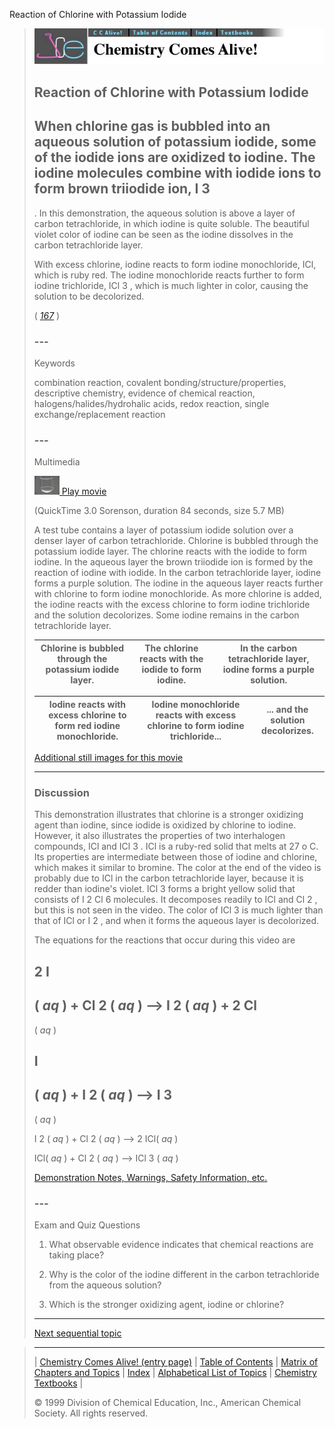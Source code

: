 





 Reaction of Chlorine with Potassium Iodide
 



> ![Chemistry Comes Alive!](ccahead.gif)
> 
> 
> 
> 
> 
> 
> 
> 
> 
> ## Reaction of Chlorine with Potassium Iodide
> 
> 
> 
> 
> 
> ## 
> 
> 
> 
> 
> 
>  When chlorine gas is bubbled into an aqueous solution of potassium iodide, 
some of the iodide ions are oxidized to iodine. 
The iodine molecules combine with iodide ions to form brown triiodide ion, 
I
>  3 
> - 
>  . 
In this demonstration, the aqueous solution is above a layer of carbon tetrachloride, 
in which iodine is quite soluble. 
The beautiful violet color of iodine can be seen as the iodine dissolves 
in the carbon tetrachloride layer.
>  
> 
> 
> 
>  With excess chlorine, iodine reacts to form iodine monochloride, 
ICl, which is ruby red. 
The iodine monochloride reacts further to form iodine trichloride, ICl
>  3 
>  , 
which is much lighter in color, causing the solution to be decolorized.
>  
> 
> 
> 
> 
> 
> 
>  (
>  [*167*](CRED167.HTM)
>  )
>  
> 
> 
> 
> 
> ### ---
> 
> 
>  Keywords
> 
> 
> 
> 
>  combination reaction, covalent bonding/structure/properties, 
descriptive chemistry, evidence of chemical reaction, halogens/halides/hydrohalic acids, 
redox reaction, single exchange/replacement reaction
>  
> 
> 
> 
> 
> ### ---
> 
> 
>  Multimedia
> 
> 
> 
> 
> 
> 
> 
> 
> [![](0.JPG)
>  Play movie](../../MVHTM/CLKI/CLKI.HTM) 
> 
> 
> 
>  (QuickTime 3.0 Sorenson, duration 84 seconds, size 5.7 MB)
>  
> 
> 
> 
>  A test tube contains a layer of potassium iodide solution over a denser layer of carbon tetrachloride. Chlorine is bubbled through the potassium iodide layer. The chlorine reacts with the iodide to form iodine. In the aqueous layer the brown triiodide ion is formed by the reaction of iodine with iodide. In the carbon tetrachloride layer, iodine forms a purple solution. The iodine in the aqueous layer reacts further with chlorine to form iodine monochloride. As more chlorine is added, the iodine reacts with the excess chlorine to form iodine trichloride and the solution decolorizes. Some iodine remains in the carbon tetrachloride layer.
>  
> 
> 
> 
> 
> | Chlorine is bubbled through the potassium iodide layer. | The chlorine reacts with the iodide to form iodine. | In the carbon tetrachloride layer, iodine forms a purple solution. |
> | --- | --- | --- |
> 
> 
> 
> 
> 
> 
> 
> | Iodine reacts with excess chlorine to form red iodine monochloride. | Iodine monochloride reacts with excess chlorine to form iodine trichloride... | ... and the solution decolorizes. |
> | --- | --- | --- |
> 
> 
> 
> 
> 
> 
> [Additional still images
for this movie](../../STHTM/CLKI/CLKI.HTM) 
> 
> 
> 
> 
> 
> ---
> 
> 
> 
> 
> ### Discussion
> 
> 
> 
> 
>  This demonstration illustrates that chlorine is a stronger oxidizing agent than iodine, 
since iodide is oxidized by chlorine to iodine. 
However, it also illustrates the properties of two interhalogen compounds, 
ICl and ICl
>  3 
>  . ICl is a ruby-red solid that melts at 27
>  o 
>  C. 
Its properties are intermediate between those of iodine and chlorine, 
which makes it similar to bromine. 
The color at the end of the video is probably due to ICl in the carbon tetrachloride layer, 
because it is redder than iodine's violet. 
ICl
>  3 
>  forms a bright yellow solid that consists of I
>  2 
>  Cl
>  6 
>  molecules. 
It decomposes readily to ICl and Cl
>  2 
>  , but this is not seen in the video. 
The color of ICl
>  3 
>  is much lighter than that of ICl or I
>  2 
>  , 
and when it forms the aqueous layer is decolorized.
>  
> 
> 
> 
>  The equations for the reactions that occur during this video are
>  
> 
> 
> 
>  2 I
>  - 
>  (
>  *aq* 
>  ) + Cl
>  2 
>  (
>  *aq* 
>  ) --> 
 I
>  2 
>  (
>  *aq* 
>  ) + 2 Cl
>  - 
>  (
>  *aq* 
>  )
>  
> 
> 
> 
>  I
>  - 
>  (
>  *aq* 
>  ) + I
>  2 
>  (
>  *aq* 
>  ) --> 
 I
>  3 
> - 
>  (
>  *aq* 
>  )
>  
> 
> 
> 
>  I
>  2 
>  (
>  *aq* 
>  ) + Cl
>  2 
>  (
>  *aq* 
>  ) --> 
 2 ICl(
>  *aq* 
>  )
>  
> 
> 
> 
>  ICl(
>  *aq* 
>  ) + Cl
>  2 
>  (
>  *aq* 
>  ) --> 
 ICl
>  3 
>  (
>  *aq* 
>  )
>  
> 
> 
> 
> 
> 
> 
> [Demonstration Notes, Warnings, Safety Information, etc.](SAFETY.HTM) 
> 
> 
> 
> 
> 
> ### ---
> 
> 
>  Exam and Quiz Questions
> 
> 
> 
> 
>  1. What observable evidence indicates that chemical reactions are taking place?
>  
> 
> 
> 
>  2. Why is the color of the iodine different in the carbon tetrachloride from the aqueous solution?
>  
> 
> 
> 
>  3. Which is the stronger oxidizing agent, iodine or chlorine?
>  
> 
> 
> 
> 
> 
> 
> ---
> 
> 
> 
> 
> [Next sequential topic](../../MAIN/CLKBR/PAGE1.HTM)



> ---
> 
> 
>  |
>  [Chemistry Comes Alive! (entry page)](../../INDEX.HTM) 
>  |
>  [Table of Contents](../../CONTENTS.HTM) 
>  |
>  [Matrix of Chapters and Topics](../../MATRIX.HTM) 
>  |
>  [Index](../../WORDS.HTM) 
>  |
>  [Alphabetical List of Topics](../../ALPHATOP.HTM) 
>  |
>  [Chemistry Textbooks](../../BOOKS.HTM) 
>  |
>  
>  © 1999 Division of Chemical Education, Inc.,
American Chemical Society. All rights reserved.






